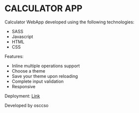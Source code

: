 # CALCULATOR APP

Calculator WebApp developed using the following technologies:
- SASS
- Javascript
- HTML
- CSS

Features:

- Inline multiple operations support
- Choose a theme
- Save your theme upon reloading
- Complete input validation
- Responsive

Deployment: [Link](https://osccso.github.io/Calculator-page/)

Developed by osccso 
